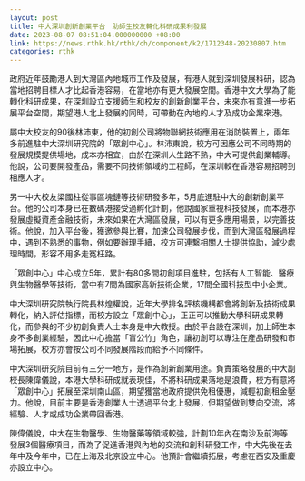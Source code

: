 ```yaml
---
layout: post
title: 中大深圳創新創業平台　助師生校友轉化科研成果利發展
date: 2023-08-07 08:51:04.000000000 +08:00
link: https://news.rthk.hk/rthk/ch/component/k2/1712348-20230807.htm
categories: rthk
---
```


政府近年鼓勵港人到大灣區內地城市工作及發展，有港人就到深圳發展科研，認為當地招聘目標人才比起香港容易，在當地亦有更大發展空間。香港中文大學為了能轉化科研成果，在深圳設立支援師生和校友的創新創業平台，未來亦有意進一步拓展平台空間，期望港人北上發展的同時，可帶動在內地的人才及成功企業來港。

屬中大校友的90後林沛東，他的初創公司將物聯網技術應用在消防裝置上，兩年多前進駐中大深圳研究院的「眾創中心」。林沛東說，校方可因應公司不同時期的發展規模提供場地，成本亦相宜，由於在深圳人生路不熟，中大可提供創業輔導。他說，公司要開發產品，需要不同技術領域的工程師，在深圳較在香港容易招聘到相應人才。

另一中大校友梁國柱從事區塊鏈等技術研發多年，5月底進駐中大的創新創業平台。他的公司本身已在數碼港接受過孵化計劃，他說國家重視科技發展，而本港亦發展虛擬資產金融技術，未來如果在大灣區發展，可以有更多應用場景，以完善技術。他說，加入平台後，獲邀參與比賽，加速公司發展步伐，而到大灣區發展過程中，遇到不熟悉的事物，例如要辦理手續，校方可連繫相關人士提供協助，減少處理時間，形容不用多走冤枉路。

「眾創中心」中心成立5年，累計有80多間初創項目進駐，包括有人工智能、醫療與生物醫學等技術，當中有7間為國家高新技術企業，17間全國科技型中小企業。

中大深圳研究院執行院長林煌權說，近年大學排名評核機構都會將創新及技術成果轉化，納入評估指標，而校方設立「眾創中心」，正正可以推動大學科研成果轉化，而參與的不少初創負責人士本身是中大教授。由於平台設在深圳，加上師生本身不多創業經驗，因此中心擔當「盲公竹」角色，讓初創可以專注在產品研發和市場拓展，校方亦會按公司不同發展階段而給予不同條件。

中大深圳研究院目前有三分一地方，是作為創新創業用途。負責策略發展的中大副校長陳偉儀說，本港大學科研成就表現佳，不將科研成果落地是浪費，校方有意將「眾創中心」拓展至深圳南山區，期望獲當地政府提供免租優惠，減輕初創租金壓力。他說，目前主要是香港創業人士透過平台北上發展，但期望做到雙向交流，將經驗、人才或成功企業帶回香港。

陳偉儀說，中大在生物醫學、生物醫藥等領域較強，計劃10年內在南沙及前海等發展3個醫療項目，而為了促進香港與內地的交流和創科研發工作，中大先後在去年中及今年中，已在上海及北京設立中心。他預計會繼續拓展，考慮在西安及重慶亦設立中心。
